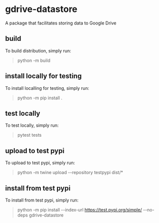 # gdrive-datastore

A package that facilitates storing data to Google Drive

## build

To build distribution, simply run:

> python -m build

## install locally for testing

To install localling for testing, simply run:

> python -m pip install .

## test locally

To test locally, simply run:

> pytest tests

## upload to test pypi

To upload to test pypi, simply run:

> python -m twine upload --repository testpypi dist/*

## install from test pypi

To install from test pypi, simply run: 

> python -m pip install --index-url https://test.pypi.org/simple/ --no-deps gdrive-datastore
